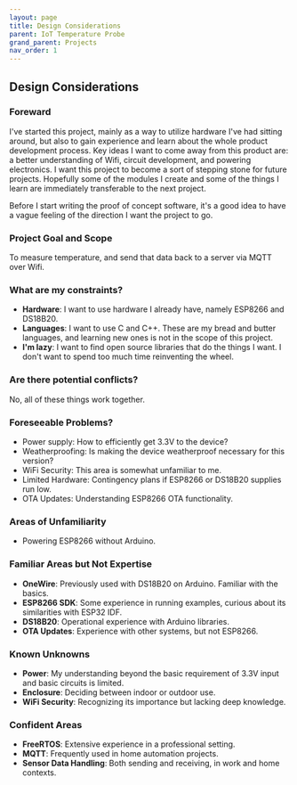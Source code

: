 ```yaml
---
layout: page
title: Design Considerations
parent: IoT Temperature Probe
grand_parent: Projects
nav_order: 1
---
```

## Design Considerations
### Foreward
I've started this project, mainly as a way to utilize hardware I've had sitting around, but also to gain experience and learn about the whole
product development process. Key ideas I want to come away from this product are: a better understanding of Wifi, circuit development, and powering
electronics. I want this project to become a sort of stepping stone for future projects. Hopefully some of the modules I create and some of the things
I learn are immediately transferable to the next project.

Before I start writing the proof of concept software, it's a good idea to have a vague feeling of the direction I want the project to go.
### Project Goal and Scope
To measure temperature, and send that data back to a server via MQTT over Wifi.

### What are my constraints?
- **Hardware**: I want to use hardware I already have, namely ESP8266 and DS18B20.
- **Languages**: I want to use C and C++. These are my bread and butter languages, and learning new ones is not in the scope of this project.
- **I'm lazy**: I want to find open source libraries that do the things I want. I don't want to spend too much time reinventing the wheel.

### Are there potential conflicts?
No, all of these things work together.

### Foreseeable Problems?
- Power supply: How to efficiently get 3.3V to the device?
- Weatherproofing: Is making the device weatherproof necessary for this version?
- WiFi Security: This area is somewhat unfamiliar to me.
- Limited Hardware: Contingency plans if ESP8266 or DS18B20 supplies run low.
- OTA Updates: Understanding ESP8266 OTA functionality.

### Areas of Unfamiliarity
- Powering ESP8266 without Arduino.

### Familiar Areas but Not Expertise
- **OneWire**: Previously used with DS18B20 on Arduino. Familiar with the basics.
- **ESP8266 SDK**: Some experience in running examples, curious about its similarities with ESP32 IDF.
- **DS18B20**: Operational experience with Arduino libraries.
- **OTA Updates**: Experience with other systems, but not ESP8266.

### Known Unknowns
- **Power**: My understanding beyond the basic requirement of 3.3V input and basic circuits is limited.
- **Enclosure**: Deciding between indoor or outdoor use.
- **WiFi Security**: Recognizing its importance but lacking deep knowledge.

### Confident Areas
- **FreeRTOS**: Extensive experience in a professional setting.
- **MQTT**: Frequently used in home automation projects.
- **Sensor Data Handling**: Both sending and receiving, in work and home contexts.